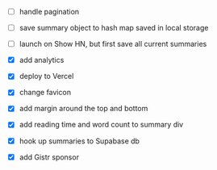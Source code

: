 - [ ] handle pagination
- [ ] save summary object to hash map saved in local storage
- [ ] launch on Show HN, but first save all current summaries

- [x] add analytics
- [x] deploy to Vercel
- [x] change favicon
- [x] add margin around the top and bottom
- [x] add reading time and word count to summary div
- [x] hook up summaries to Supabase db
- [x] add Gistr sponsor
